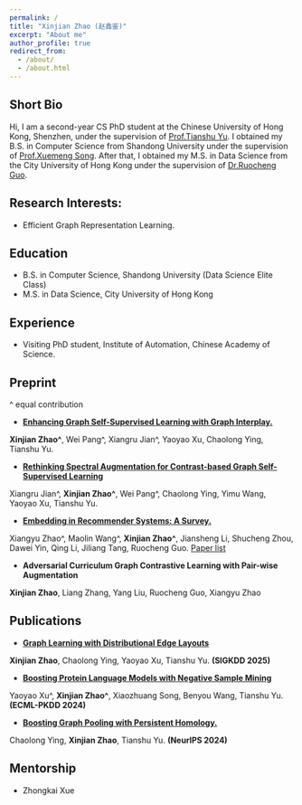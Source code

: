 ```yaml
---
permalink: /
title: "Xinjian Zhao (赵鑫鉴)"
excerpt: "About me"
author_profile: true
redirect_from: 
  - /about/
  - /about.html
---
```

## Short Bio

Hi, I am a second-year CS PhD student at the Chinese University of Hong Kong, Shenzhen, under the supervision of [Prof.Tianshu Yu](https://mypage.cuhk.edu.cn/academics/yutianshu/). I obtained my B.S. in Computer Science from Shandong University under the supervision of [Prof.Xuemeng Song](https://xuemengsong.github.io/). After that, I obtained my M.S. in Data Science from the City University of Hong Kong under the supervision of [Dr.Ruocheng Guo](https://rguo12.github.io/).

## Research Interests:

* Efficient Graph Representation Learning.

## Education

* B.S. in Computer Science, Shandong University (Data Science Elite Class)
* M.S. in Data Science, City University of Hong Kong

## Experience
* Visiting PhD student, Institute of Automation, Chinese Academy of Science.


## Preprint 

^ equal contribution

+ **[Enhancing Graph Self-Supervised Learning with Graph Interplay.](https://arxiv.org/abs/2410.04061)** 

**Xinjian Zhao^**, Wei Pang^, Xiangru Jian^, Yaoyao Xu, Chaolong Ying, Tianshu Yu.

+ **[Rethinking Spectral Augmentation for Contrast-based Graph Self-Supervised Learning](https://arxiv.org/abs/2405.19600)**  

Xiangru Jian^, **Xinjian Zhao^**, Wei Pang^,  Chaolong Ying, Yimu Wang, Yaoyao Xu, Tianshu Yu.

+ **[Embedding in Recommender Systems: A Survey.](https://arxiv.org/pdf/2310.18608.pdf)** 

Xiangyu Zhao^, Maolin Wang^, **Xinjian Zhao^**, Jiansheng Li, Shucheng Zhou, Dawei Yin, Qing Li, Jiliang Tang, Ruocheng Guo. [Paper list](https://github.com/Applied-Machine-Learning-Lab/Embedding-in-Recommender-Systems)

+ **Adversarial Curriculum Graph Contrastive Learning with Pair-wise Augmentation**

**Xinjian Zhao**, Liang Zhang, Yang Liu, Ruocheng Guo, Xiangyu Zhao




## Publications

+ **[Graph Learning with Distributional Edge Layouts]()** 

**Xinjian Zhao**, Chaolong Ying, Yaoyao Xu, Tianshu Yu. **(SIGKDD 2025)**


+ **[Boosting Protein Language Models with Negative Sample Mining](https://arxiv.org/pdf/2402.16346)** 

Yaoyao Xu^, **Xinjian Zhao^**, Xiaozhuang Song, Benyou Wang, Tianshu Yu. **(ECML-PKDD 2024)**

+ **[Boosting Graph Pooling with Persistent Homology.](https://arxiv.org/pdf/2402.16346)** 

Chaolong Ying, **Xinjian Zhao**, Tianshu Yu. **(NeurIPS 2024)**

## Mentorship
+ Zhongkai Xue






